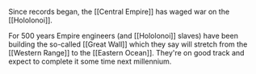 Since records began, the [[Central Empire]] has waged war on the [[Hololonoi]].

For 500 years Empire engineers (and [[Hololonoi]] slaves) have been building the so-called [[Great Wall]] which they say will stretch from the [[Western Range]] to the [[Eastern Ocean]]. They're on good track and expect to complete it some time next millennium.
